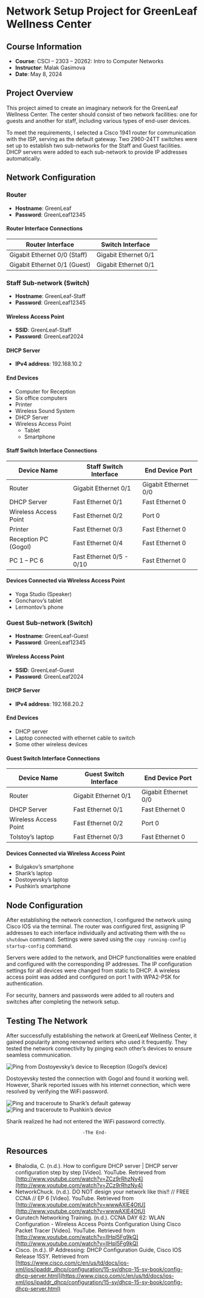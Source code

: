 # Network Setup Project for GreenLeaf Wellness Center


## Course Information
- **Course**: CSCI – 2303 – 20262: Intro to Computer Networks
- **Instructor**: Malak Gasimova
- **Date**: May 8, 2024

## Project Overview
This project aimed to create an imaginary network for the GreenLeaf Wellness Center. The center should consist of two network facilities: one for guests and another for staff, including various types of end-user devices.

To meet the requirements, I selected a Cisco 1941 router for communication with the ISP, serving as the default gateway. Two 2960-24TT switches were set up to establish two sub-networks for the Staff and Guest facilities. DHCP servers were added to each sub-network to provide IP addresses automatically.

## Network Configuration

### Router
- **Hostname**: GreenLeaf
- **Password**: GreenLeaf12345

#### Router Interface Connections
| Router Interface            | Switch Interface   |
|-----------------------------|--------------------|
| Gigabit Ethernet 0/0 (Staff) | Gigabit Ethernet 0/1 |
| Gigabit Ethernet 0/1 (Guest) | Gigabit Ethernet 0/1 |

### Staff Sub-network (Switch)
- **Hostname**: GreenLeaf-Staff
- **Password**: GreenLeaf12345

#### Wireless Access Point
- **SSID**: GreenLeaf-Staff
- **Password**: GreenLeaf2024

#### DHCP Server
- **IPv4 address**: 192.168.10.2

#### End Devices
- Computer for Reception
- Six office computers
- Printer
- Wireless Sound System
- DHCP Server
- Wireless Access Point
  - Tablet
  - Smartphone

#### Staff Switch Interface Connections
| Device Name           | Staff Switch Interface | End Device Port |
|-----------------------|------------------------|-----------------|
| Router                | Gigabit Ethernet 0/1   | Gigabit Ethernet 0/0 |
| DHCP Server           | Fast Ethernet 0/1      | Fast Ethernet 0 |
| Wireless Access Point | Fast Ethernet 0/2      | Port 0          |
| Printer               | Fast Ethernet 0/3      | Fast Ethernet 0 |
| Reception PC (Gogol)  | Fast Ethernet 0/4      | Fast Ethernet 0 |
| PC 1 – PC 6           | Fast Ethernet 0/5 - 0/10 | Fast Ethernet 0 |

#### Devices Connected via Wireless Access Point
- Yoga Studio (Speaker)
- Goncharov’s tablet
- Lermontov’s phone

### Guest Sub-network (Switch)
- **Hostname**: GreenLeaf-Guest
- **Password**: GreenLeaf12345

#### Wireless Access Point
- **SSID**: GreenLeaf-Guest
- **Password**: GreenLeaf2024

#### DHCP Server
- **IPv4 address**: 192.168.20.2

#### End Devices
- DHCP server
- Laptop connected with ethernet cable to switch
- Some other wireless devices

#### Guest Switch Interface Connections
| Device Name           | Guest Switch Interface | End Device Port |
|-----------------------|------------------------|-----------------|
| Router                | Gigabit Ethernet 0/1   | Gigabit Ethernet 0/0 |
| DHCP Server           | Fast Ethernet 0/1      | Fast Ethernet 0 |
| Wireless Access Point | Fast Ethernet 0/2      | Port 0          |
| Tolstoy’s laptop      | Fast Ethernet 0/3      | Fast Ethernet 0 |

#### Devices Connected via Wireless Access Point
- Bulgakov’s smartphone
- Sharik’s laptop
- Dostoyevsky’s laptop
- Pushkin’s smartphone

## Node Configuration
After establishing the network connection, I configured the network using Cisco IOS via the terminal. The router was configured first, assigning IP addresses to each interface individually and activating them with the `no shutdown` command. Settings were saved using the `copy running-config startup-config` command.

Servers were added to the network, and DHCP functionalities were enabled and configured with the corresponding IP addresses. The IP configuration settings for all devices were changed from static to DHCP. A wireless access point was added and configured on port 1 with WPA2-PSK for authentication.

For security, banners and passwords were added to all routers and switches after completing the network setup.

## Testing The Network
After successfully establishing the network at GreenLeaf Wellness Center, it gained popularity among renowned writers who used it frequently. They tested the network connectivity by pinging each other’s devices to ensure seamless communication.

![Ping from Dostoyevsky’s device to Reception (Gogol’s device)](media\image1.png)

Dostoyevsky tested the connection with Gogol and found it working well. However, Sharik reported issues with his internet connection, which were resolved by verifying the WiFi password.

![Ping and traceroute to Sharik’s default gateway](media\image2.png)
![Ping and traceroute to Pushkin’s device](media\image3.png)

Sharik realized he had not entered the WiFi password correctly.


                                -The End-
## Resources
- Bhalodia, C. (n.d.). How to configure DHCP server | DHCP server configuration step by step [Video]. YouTube. Retrieved from [http://www.youtube.com/watch?v=ZCz9rRhzNy4](http://www.youtube.com/watch?v=ZCz9rRhzNy4)
- NetworkChuck. (n.d.). DO NOT design your network like this!! // FREE CCNA // EP 6 [Video]. YouTube. Retrieved from [http://www.youtube.com/watch?v=wwwAXlE4OtU](http://www.youtube.com/watch?v=wwwAXlE4OtU)
- Gurutech Networking Training. (n.d.). CCNA DAY 62: WLAN Configuration - Wireless Access Points Configuration Using Cisco Packet Tracer [Video]. YouTube. Retrieved from [http://www.youtube.com/watch?v=llHpl5Fg9kQ](http://www.youtube.com/watch?v=llHpl5Fg9kQ)
- Cisco. (n.d.). IP Addressing: DHCP Configuration Guide, Cisco IOS Release 15SY. Retrieved from [https://www.cisco.com/c/en/us/td/docs/ios-xml/ios/ipaddr_dhcp/configuration/15-sy/dhcp-15-sy-book/config-dhcp-server.html](https://www.cisco.com/c/en/us/td/docs/ios-xml/ios/ipaddr_dhcp/configuration/15-sy/dhcp-15-sy-book/config-dhcp-server.html)
